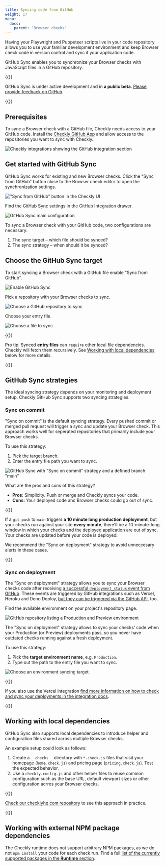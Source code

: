 ```yaml
---
title: Syncing code from GitHub
weight: 17
menu:
  docs:
    parent: "Browser checks"
---
```


Having your Playwright and Puppeteer scripts live in your code repository allows you to use your familiar development environment and keep Browser check code in version control and sync it your application code.

GitHub Sync enables you to synchronize your Browser checks with JavaScript files in a GitHub repository.

{{<info >}}

GitHub Sync is under active development and in **a public beta**. [Please provide feedback on GitHub](https://github.com/orgs/checkly/discussions/3).

{{</info >}}

## Prerequisites

To sync a Browser check with a GitHub file, Checkly needs access to your GitHub code. Install the [Checkly GitHub App](https://app.checklyhq.com/settings/account/integrations) and allow access to the repositories you want to sync with Checkly.

![Checkly integrations showing the GitHub integration section](/docs/images/browser-checks/gh-sync-add-github-integration.png)

## Get started with GitHub Sync

GitHub Sync works for existing and new Browser checks. Click the "Sync from GitHub" button close to the Browser check editor to open the synchronization settings.

!["Sync from GitHub" button in the Checkly UI](/docs/images/browser-checks/gh-sync-editor-enable.png)

Find the GitHub Sync settings in the GitHub Integration drawer.

![GitHub Sync main configuration](/docs/images/browser-checks/gh-sync-overview.png)

To sync a Browser check with your GitHub code, two configurations are necessary:

1. The sync target – which file should be synced?
2. The sync strategy – when should it be synced?

## Choose the GitHub Sync target

To start syncing a Browser check with a GitHub file enable "Sync from GitHub".

![Enable GitHub Sync](/docs/images/browser-checks/gh-sync-enable-sync.png)

Pick a repository with your Browser checks to sync.

![Choose a GitHub repository to sync](/docs/images/browser-checks/gh-sync-pick-a-repo.png)

Choose your entry file.

![Choose a file to sync](/docs/images/browser-checks/gh-sync-choose-a-file.png)

{{<info >}}

Pro tip: Synced **entry files** can `require` other local file dependencies. Checkly will fetch them recursively.
See [Working with local dependencies](#working-with-local-dependencies) below for more details.

{{</info >}}

## GitHub Sync strategies

The ideal syncing strategy depends on your monitoring and deployment setup. Checkly GitHub Sync supports two syncing strategies.

### Sync on commit

"Sync on commit" is the default syncing strategy. Every pushed commit or merged pull request will trigger a sync and update your Browser check. This approach works well for seperated repositories that primarily include your Browser checks.

To use this strategy:

1. Pick the target branch.
2. Enter the entry file path you want to sync.

![GitHub Sync with "Sync on commit" strategy and a defined branch "main"](/docs/images/browser-checks/gh-sync-sync-on-commit.png)

What are the pros and cons of this strategy?

- **Pros:** Simplicity. Push or merge and Checkly syncs your code.
- **Cons:** Your deployed code and Browser checks could go out of sync.

{{<info >}}

If a `git push` to `main` triggers **a 10 minute long production deployment**, but your checks run against your site **every minute**, there'll be a 10-minute-long window in which your checks and the deployed application are out of sync. Your checks are updated before your code is deployed.

We recommend the "Sync on deployment" strategy to avoid unneccesary alerts in these cases.

{{</info >}}

### Sync on deployment

The "Sync on deployment" strategy allows you to sync your Browser checks code after receiving [a successful `deployment_status` event from GitHub](https://docs.github.com/en/developers/webhooks-and-events/webhooks/webhook-events-and-payloads#deployment_status). These events are triggered by GitHub integrations such as Vercel, Heroku and Deno Deploy, [but they can be triggered via the GitHub API](/docs/browser-checks/github-code-sync-api/), too.

Find the available environment on your project's repository page.

![GitHub repository listing a Production and Preview environment](/docs/images/browser-checks/gh-sync-gh-environments.png)

The "Sync on deployment" strategy allows to sync your checks' code when your Production (or Preview) deployments pass, so you never have outdated checks running against a fresh deployment.

To use this strategy:

1. Pick the **target environment name**, e.g. `Production`.
2. Type out the path to the entry file you want to sync.

![Choose an environment syncing target.](/docs/images/browser-checks/gh-sync-sync-on-deploy.png)

{{<info >}}

If you also use the Vercel integration [find more information on how to check and sync your deployments in the integration docs](/docs/cicd/vercel/).

{{</info >}}

## Working with local dependencies

GitHub Sync also supports local dependencies to introduce helper and configuration files shared across multiple Browser checks.

An example setup could look as follows:

1. Create a `__checks__` directory with `*.check.js` files that visit your homepage (`home.check.js`) and
pricing page (`pricing.check.js`). Test the expected behavior.
2. Use a `checkly.config.js` and other helper files to reuse common configuration such as the base URL, default viewport sizes or other configuration acrros your Browser checks.

{{<info >}}

[Check our checklyhq.com repository](https://github.com/checkly/checklyhq.com/tree/main/__checks__) to see this approach in practice.

{{</info >}}

## Working with external NPM package dependencies

The Checkly runtime does not support arbitrary NPM packages, as we do not `npm install` your code for each check run.
Find a full [list of the currently supported packages in the **Runtime** section](/docs/runtimes/specs/#npm-packages).

